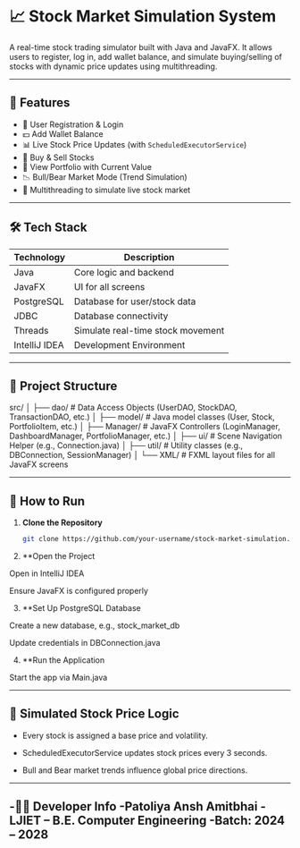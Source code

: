 # 📈 Stock Market Simulation System

A real-time stock trading simulator built with Java and JavaFX. It allows users to register, log in, add wallet balance, and simulate buying/selling of stocks with dynamic price updates using multithreading.

---

## 🚀 Features

- 🔐 User Registration & Login
- 💵 Add Wallet Balance
- 📊 Live Stock Price Updates (with `ScheduledExecutorService`)
- 🛒 Buy & Sell Stocks
- 📂 View Portfolio with Current Value
- 📉 Bull/Bear Market Mode (Trend Simulation)
- 🧵 Multithreading to simulate live stock market

---

## 🛠️ Tech Stack

| Technology     | Description                        |
|----------------|------------------------------------|
| Java           | Core logic and backend             |
| JavaFX         | UI for all screens                 |
| PostgreSQL     | Database for user/stock data       |
| JDBC           | Database connectivity              |
| Threads        | Simulate real-time stock movement  |
| IntelliJ IDEA  | Development Environment            |

---

## 📁 Project Structure

src/
│
├── dao/           # Data Access Objects (UserDAO, StockDAO, TransactionDAO, etc.)
│
├── model/         # Java model classes (User, Stock, PortfolioItem, etc.)
│
├── Manager/       # JavaFX Controllers (LoginManager, DashboardManager, PortfolioManager, etc.)
│
├── ui/            # Scene Navigation Helper (e.g., Connection.java)
│
├── util/          # Utility classes (e.g., DBConnection, SessionManager)
│
└── XML/           # FXML layout files for all JavaFX screens

---

## 🔧 How to Run

1. **Clone the Repository**
   ```bash
   git clone https://github.com/your-username/stock-market-simulation.git
2. **Open the Project

Open in IntelliJ IDEA

Ensure JavaFX is configured properly

3. **Set Up PostgreSQL Database

Create a new database, e.g., stock_market_db

Update credentials in DBConnection.java

4. **Run the Application

Start the app via Main.java

---

## 🧪 Simulated Stock Price Logic
- Every stock is assigned a base price and volatility.

- ScheduledExecutorService updates stock prices every 3 seconds.

- Bull and Bear market trends influence global price directions.

---
-👨‍💻 Developer Info
-Patoliya Ansh Amitbhai
-LJIET – B.E. Computer Engineering
-Batch: 2024 – 2028
---


